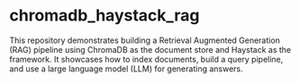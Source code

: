 # chromadb_haystack_rag
This repository demonstrates building a Retrieval Augmented Generation (RAG) pipeline using ChromaDB as the document store and Haystack as the framework. It showcases how to index documents, build a query pipeline, and use a large language model (LLM) for generating answers.
